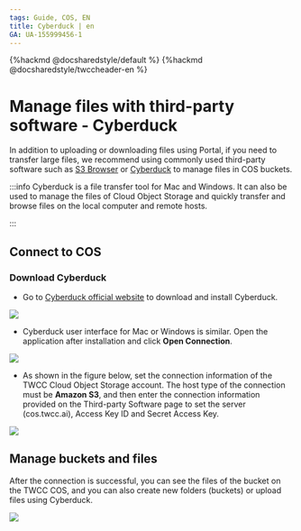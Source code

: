 ```yaml
---
tags: Guide, COS, EN
title: Cyberduck | en
GA: UA-155999456-1
---
```


{%hackmd @docsharedstyle/default %}
{%hackmd @docsharedstyle/twccheader-en %}

# Manage files with third-party software - Cyberduck

In addition to uploading or downloading files using Portal, if you need to transfer large files, we recommend using commonly used third-party software such as [S3 Browser](http://s3browser.com/) or [Cyberduck](https://cyberduck.io/ ) to manage files in COS buckets.

:::info
Cyberduck is a file transfer tool for Mac and Windows. It can also be used to manage the files of Cloud Object Storage and quickly transfer and browse files on the local computer and remote hosts.

:::


## Connect to COS

### Download Cyberduck

* Go to [Cyberduck official website](https://cyberduck.io/) to download and install Cyberduck.

![](https://cos.twcc.ai/SYS-MANUAL/uploads/upload_6b387f8c18eb6b8e6476431bec8f4229.png)


* Cyberduck user interface for Mac or Windows is similar. Open the application after installation and click **Open Connection**.

![](https://cos.twcc.ai/SYS-MANUAL/uploads/upload_1a5d91cc7a586bfccc2d4fbe12a7711d.png)



* As shown in the figure below, set the connection information of the TWCC Cloud Object Storage account. The host type of the connection must be **Amazon S3**, and then enter the connection information provided on the Third-party Software page to set the server (cos.twcc.ai), Access Key ID and Secret Access Key.

![](https://cos.twcc.ai/SYS-MANUAL/uploads/upload_8b9f5f6d28c802a4b02e7cddedf854d7.png)


## Manage buckets and files

After the connection is successful, you can see the files of the bucket on the TWCC COS, and you can also create new folders (buckets) or upload files using Cyberduck.


![](https://cos.twcc.ai/SYS-MANUAL/uploads/upload_f02f197ae1b24c36649712cf0999c203.png)


